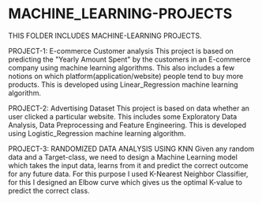 # MACHINE_LEARNING-PROJECTS
THIS FOLDER INCLUDES MACHINE-LEARNING PROJECTS.

PROJECT-1: E-commerce Customer analysis
This project is based on predicting the "Yearly Amount Spent" by the customers in an E-commerce company using machine learning algorithms. 
This also includes a few notions on which platform(application/website) people tend to buy more products.
This is developed using Linear_Regression machine learning algorithm.

PROJECT-2: Advertising Dataset
This project is based on data whether an user clicked a particular website.
This includes some Exploratory Data Analysis, Data Preprocessing and Feature Engineering.
This is developed using Logistic_Regression machine learning algorithm.

PROJECT-3: RANDOMIZED DATA ANALYSIS USING KNN
Given any random data and a Target-class, we need to design a Machine Learning model which takes the input data, learns from it and predict the correct 
outcome for any future data. 
For this purpose I used K-Nearest Neighbor Classifier, for this I designed an Elbow curve which gives us the optimal K-value to predict the correct class.

